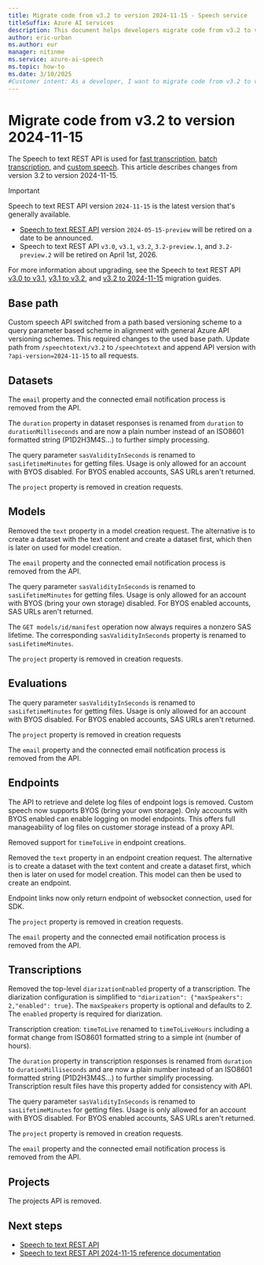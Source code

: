 ```yaml
---
title: Migrate code from v3.2 to version 2024-11-15 - Speech service
titleSuffix: Azure AI services
description: This document helps developers migrate code from v3.2 to version 2024-11-15 of the Speech to text REST API.
author: eric-urban
ms.author: eur
manager: nitinme
ms.service: azure-ai-speech
ms.topic: how-to
ms.date: 3/10/2025
#Customer intent: As a developer, I want to migrate code from v3.2 to version 2024-11-15 of the Speech to text REST API.
---
```


# Migrate code from v3.2 to version 2024-11-15

The Speech to text REST API is used for [fast transcription](./fast-transcription-create.md), [batch transcription](batch-transcription.md), and [custom speech](custom-speech-overview.md). This article describes changes from version 3.2 to version 2024-11-15.

> [!IMPORTANT]
> Speech to text REST API version `2024-11-15` is the latest version that's generally available. 
> - [Speech to text REST API](rest-speech-to-text.md) version `2024-05-15-preview` will be retired on a date to be announced. 
> - Speech to text REST API `v3.0`, `v3.1`, `v3.2`, `3.2-preview.1`, and `3.2-preview.2` will be retired on April 1st, 2026. 
> 
> For more information about upgrading, see the Speech to text REST API [v3.0 to v3.1](migrate-v3-0-to-v3-1.md), [v3.1 to v3.2](migrate-v3-1-to-v3-2.md), and [v3.2 to 2024-11-15](migrate-2024-11-15.md) migration guides.

## Base path

Custom speech API switched from a path based versioning scheme to a query parameter based scheme in alignment with general Azure API versioning schemes. This required changes to the used base path. Update path from `/speechtotext/v3.2` to `/speechtotext` and append API version with `?api-version=2024-11-15` to all requests.

## Datasets

The `email` property and the connected email notification process is removed from the API.

The `duration` property in dataset responses is renamed from `duration` to `durationMilliseconds` and are now a plain number instead of an ISO8601 formatted string (P1D2H3M4S…) to further simply processing.

The query parameter `sasValidityInSeconds` is renamed to `sasLifetimeMinutes` for getting files. Usage is only allowed for an account with BYOS disabled. For BYOS enabled accounts, SAS URLs aren't returned.

The `project` property is removed in creation requests.

## Models

Removed the `text` property in a model creation request. The alternative is to create a dataset with the text content and create a dataset first, which then is later on used for model creation.

The `email` property and the connected email notification process is removed from the API.

The query parameter `sasValidityInSeconds` is renamed to `sasLifetimeMinutes` for getting files. Usage is only allowed for an account with BYOS (bring your own storage) disabled. For BYOS enabled accounts, SAS URLs aren't returned.

The `GET models/id/manifest` operation now always requires a nonzero SAS lifetime. The corresponding `sasValidityInSeconds` property is renamed to `sasLifetimeMinutes`.

The `project` property is removed in creation requests.
 
## Evaluations

The query parameter `sasValidityInSeconds` is renamed to `sasLifetimeMinutes` for getting files. Usage is only allowed for an account with BYOS disabled. For BYOS enabled accounts, SAS URLs aren't returned.

The `project` property is removed in creation requests

The `email` property and the connected email notification process is removed from the API.

## Endpoints

The API to retrieve and delete log files of endpoint logs is removed. Custom speech now supports BYOS (bring your own storage). Only accounts with BYOS enabled can enable logging on model endpoints. This offers full manageability of log files on customer storage instead of a proxy API.

Removed support for `timeToLive` in endpoint creations.

Removed the `text` property in an endpoint creation request. The alternative is to create a dataset with the text content and create a dataset first, which then is later on used for model creation. This model can then be used to create an endpoint.

Endpoint links now only return endpoint of websocket connection, used for SDK.

The `project` property is removed in creation requests.

The `email` property and the connected email notification process is removed from the API.

## Transcriptions

Removed the top-level `diarizationEnabled` property of a transcription. The diarization configuration is simplified to `"diarization": {"maxSpeakers": 2,"enabled": true}`. The `maxSpeakers` property is optional and defaults to 2. The `enabled` property is required for diarization.

Transcription creation: `timeToLive` renamed to `timeToLiveHours` including a format change from ISO8601 formatted string to a simple int (number of hours).

The `duration` property in transcription responses is renamed from `duration` to `durationMilliseconds` and are now a plain number instead of an ISO8601 formatted string (P1D2H3M4S…) to further simplify processing. Transcription result files have this property added for consistency with API.

The query parameter `sasValidityInSeconds` is renamed to `sasLifetimeMinutes` for getting files. Usage is only allowed for an account with BYOS disabled. For BYOS enabled accounts, SAS URLs aren't returned.

The `project` property is removed in creation requests.

The `email` property and the connected email notification process is removed from the API.
 
## Projects

The projects API is removed.

## Next steps

* [Speech to text REST API](rest-speech-to-text.md)
* [Speech to text REST API 2024-11-15 reference documentation](/rest/api/speechtotext/operation-groups?view=rest-speechtotext-2024-11-15&preserve-view=true)

